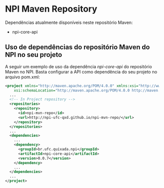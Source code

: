 NPI Maven Repository
====================

Dependências atualmente disponíveis neste repositório Maven:
- npi-core-api


Uso de dependências do repositório Maven do NPI no seu projeto
--------------------------------------------------------------

A seguir um exemplo de uso da dependência *npi-core-api* do repositório Maven no NPI. 
Basta configurar a API como dependência do seu projeto no arquivo pom.xml:

```xml
<project xmlns="http://maven.apache.org/POM/4.0.0" xmlns:xsi="http://www.w3.org/2001/XMLSchema-instance"
	xsi:schemaLocation="http://maven.apache.org/POM/4.0.0 http://maven.apache.org/xsd/maven-4.0.0.xsd">
  ...
  <!-- In Project repository -->
  <repositories>
    <repository>
      <id>npi-mvn-repo</id>
      <url>http://npi-ufc-qxd.github.io/npi-mvn-repo/</url>
    </repository>
  </repositories>
  ...
  <dependencies>
    ...
    <dependency>
      <groupId>br.ufc.quixada.npi</groupId>
      <artifactId>npi-core-api</artifactId>
      <version>0.0.7</version>
    </dependency>
    ...
  </dependencies>
  ...
</project>
```
